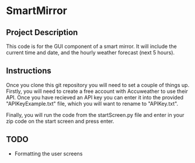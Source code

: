 # SmartMirror

## Project Description
This code is for the GUI component of a smart mirror. It will include the current time and date, and the hourly weather forecast (next 5 hours).

## Instructions
Once you clone this git repository you will need to set a couple of things up. Firstly, you will need to create a free account with Accuweather to use their API. Once you have recieved an API key you can enter it into the provided "APIKeyExample.txt" file, which you will want to rename to "APIKey.txt". 

Finally, you will run the code from the startScreen.py file and enter in your zip code on the start screen and press enter.

## TODO
- Formatting the user screens